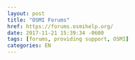 ```yaml
---
layout: post
title: "OSMI Forums"
href: https://forums.osmihelp.org/
date: 2017-11-21 15:39:34 -0600
tags: [forums, providing support, OSMI]
categories: EN
---
```

